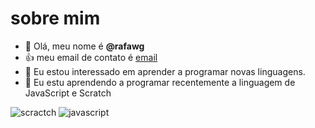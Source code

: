 # sobre mim
- 👋 Olá, meu nome é **@rafawg**
- :+1: meu email de contato é [email](rafael.gracia@escola.pr.gov.br)
- 👀 Eu estou interessado em aprender a programar novas linguagens.
- 🌱 Eu estu aprendendo a programar recentemente a linguagem de JavaScript e Scratch

![scractch](https://img.shields.io/badge/Scratch-4D97FF?style=for-the-badge&logo=Scratch&logoColor=white)
![javascript](https://img.shields.io/badge/JavaScript-323330?style=for-the-badge&logo=javascript&logoColor=F7DF1E)
